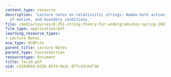 ```yaml
---
content_type: resource
description: 'Lecture notes on relativistic strings: Nambu-Goto action, equations
  of motion, and boundary conditions.'
file: /media/courses/8-251-string-theory-for-undergraduates-spring-2007/e338d09d623b05f00e2c0f7c43cbd736_lec10.pdf
file_type: application/pdf
learning_resource_types:
- Lecture Notes
ocw_type: OCWFile
parent_title: Lecture Notes
parent_type: CourseSection
resourcetype: Document
title: lec10.pdf
uid: e338d09d-623b-05f0-0e2c-0f7c43cbd736
---
```


